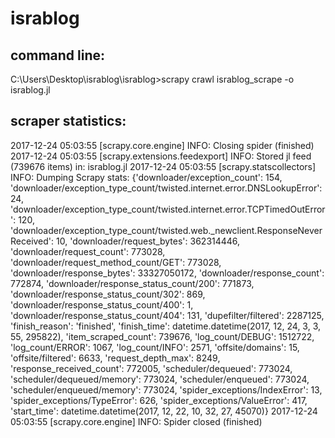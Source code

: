 # israblog
command line:
-------------
C:\Users\Desktop\israblog\israblog>scrapy crawl israblog_scrape -o israblog.jl

scraper statistics:
-------------------
2017-12-24 05:03:55 [scrapy.core.engine] INFO: Closing spider (finished)
2017-12-24 05:03:55 [scrapy.extensions.feedexport] INFO: Stored jl feed (739676 items) in: israblog.jl
2017-12-24 05:03:55 [scrapy.statscollectors] INFO: Dumping Scrapy stats:
{'downloader/exception_count': 154,
 'downloader/exception_type_count/twisted.internet.error.DNSLookupError': 24,
 'downloader/exception_type_count/twisted.internet.error.TCPTimedOutError': 120,
 'downloader/exception_type_count/twisted.web._newclient.ResponseNeverReceived': 10,
 'downloader/request_bytes': 362314446,
 'downloader/request_count': 773028,
 'downloader/request_method_count/GET': 773028,
 'downloader/response_bytes': 33327050172,
 'downloader/response_count': 772874,
 'downloader/response_status_count/200': 771873,
 'downloader/response_status_count/302': 869,
 'downloader/response_status_count/400': 1,
 'downloader/response_status_count/404': 131,
 'dupefilter/filtered': 2287125,
 'finish_reason': 'finished',
 'finish_time': datetime.datetime(2017, 12, 24, 3, 3, 55, 295822),
 'item_scraped_count': 739676,
 'log_count/DEBUG': 1512722,
 'log_count/ERROR': 1067,
 'log_count/INFO': 2571,
 'offsite/domains': 15,
 'offsite/filtered': 6633,
 'request_depth_max': 8249,
 'response_received_count': 772005,
 'scheduler/dequeued': 773024,
 'scheduler/dequeued/memory': 773024,
 'scheduler/enqueued': 773024,
 'scheduler/enqueued/memory': 773024,
 'spider_exceptions/IndexError': 13,
 'spider_exceptions/TypeError': 626,
 'spider_exceptions/ValueError': 417,
 'start_time': datetime.datetime(2017, 12, 22, 10, 32, 27, 45070)}
2017-12-24 05:03:55 [scrapy.core.engine] INFO: Spider closed (finished)
